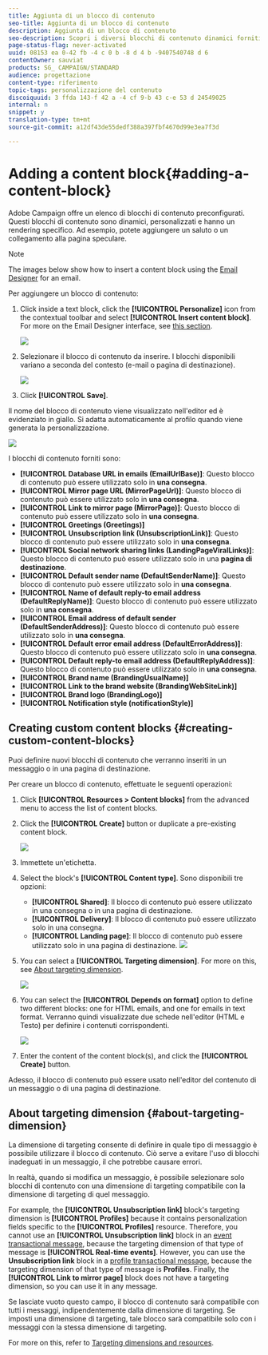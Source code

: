 ```yaml
---
title: Aggiunta di un blocco di contenuto
seo-title: Aggiunta di un blocco di contenuto
description: Aggiunta di un blocco di contenuto
seo-description: Scopri i diversi blocchi di contenuto dinamici forniti da te per personalizzare i messaggi e imparare a creare blocchi di contenuto personalizzati.
page-status-flag: never-activated
uuid: 08153 ea 0-42 fb -4 c 0 b -8 d 4 b -9407540748 d 6
contentOwner: sauviat
products: SG_ CAMPAIGN/STANDARD
audience: progettazione
content-type: riferimento
topic-tags: personalizzazione del contenuto
discoiquuid: 3 ffda 143-f 42 a -4 cf 9-b 43 c-e 53 d 24549025
internal: n
snippet: y
translation-type: tm+mt
source-git-commit: a12df43de55dedf388a397fbf4670d99e3ea7f3d

---
```



# Adding a content block{#adding-a-content-block}

Adobe Campaign offre un elenco di blocchi di contenuto preconfigurati. Questi blocchi di contenuto sono dinamici, personalizzati e hanno un rendering specifico. Ad esempio, potete aggiungere un saluto o un collegamento alla pagina speculare.

>[!NOTE]
>
>The images below show how to insert a content block using the [Email Designer](../../designing/using/about-email-content-design.md#about-the-email-designer) for an email.

Per aggiungere un blocco di contenuto:

1. Click inside a text block, click the **[!UICONTROL Personalize]** icon from the contextual toolbar and select **[!UICONTROL Insert content block]**. For more on the Email Designer interface, see [this section](../../designing/using/about-email-content-design.md#email-designer-interface).

   ![](assets/email_content_block_1.png)

1. Selezionare il blocco di contenuto da inserire. I blocchi disponibili variano a seconda del contesto (e-mail o pagina di destinazione).

   ![](assets/email_content_block_2.png)

1. Click **[!UICONTROL Save]**.

Il nome del blocco di contenuto viene visualizzato nell'editor ed è evidenziato in giallo. Si adatta automaticamente al profilo quando viene generata la personalizzazione.

![](assets/email_content_block_3.png)

I blocchi di contenuto forniti sono:

* **[!UICONTROL Database URL in emails (EmailUrlBase)]**: Questo blocco di contenuto può essere utilizzato solo in **una consegna**.
* **[!UICONTROL Mirror page URL (MirrorPageUrl)]**: Questo blocco di contenuto può essere utilizzato solo in **una consegna**.
* **[!UICONTROL Link to mirror page (MirrorPage)]**: Questo blocco di contenuto può essere utilizzato solo in **una consegna**.
* **[!UICONTROL Greetings (Greetings)]**
* **[!UICONTROL Unsubscription link (UnsubscriptionLink)]**: Questo blocco di contenuto può essere utilizzato solo in **una consegna**.
* **[!UICONTROL Social network sharing links (LandingPageViralLinks)]**: Questo blocco di contenuto può essere utilizzato solo in una **pagina di destinazione**.
* **[!UICONTROL Default sender name (DefaultSenderName)]**: Questo blocco di contenuto può essere utilizzato solo in **una consegna**.
* **[!UICONTROL Name of default reply-to email address (DefaultReplyName)]**: Questo blocco di contenuto può essere utilizzato solo in **una consegna**.
* **[!UICONTROL Email address of default sender (DefaultSenderAddress)]**: Questo blocco di contenuto può essere utilizzato solo in **una consegna**.
* **[!UICONTROL Default error email address (DefaultErrorAddress)]**: Questo blocco di contenuto può essere utilizzato solo in **una consegna**.
* **[!UICONTROL Default reply-to email address (DefaultReplyAddress)]**: Questo blocco di contenuto può essere utilizzato solo in **una consegna**.
* **[!UICONTROL Brand name (BrandingUsualName)]**
* **[!UICONTROL Link to the brand website (BrandingWebSiteLink)]**
* **[!UICONTROL Brand logo (BrandingLogo)]**
* **[!UICONTROL Notification style (notificationStyle)]**

## Creating custom content blocks {#creating-custom-content-blocks}

Puoi definire nuovi blocchi di contenuto che verranno inseriti in un messaggio o in una pagina di destinazione.

Per creare un blocco di contenuto, effettuate le seguenti operazioni:

1. Click **[!UICONTROL Resources > Content blocks]** from the advanced menu to access the list of content blocks.
1. Click the **[!UICONTROL Create]** button or duplicate a pre-existing content block.

   ![](assets/content_bloc_01.png)

1. Immettete un'etichetta.
1. Select the block's **[!UICONTROL Content type]**. Sono disponibili tre opzioni:

   * **[!UICONTROL Shared]**: Il blocco di contenuto può essere utilizzato in una consegna o in una pagina di destinazione.
   * **[!UICONTROL Delivery]**: Il blocco di contenuto può essere utilizzato solo in una consegna.
   * **[!UICONTROL Landing page]**: Il blocco di contenuto può essere utilizzato solo in una pagina di destinazione.
   ![](assets/content_bloc_02.png)

1. You can select a **[!UICONTROL Targeting dimension]**. For more on this, see [About targeting dimension](../../designing/using/adding-a-content-block.md#about-targeting-dimension).

   ![](assets/content_bloc_04.png)

1. You can select the **[!UICONTROL Depends on format]** option to define two different blocks: one for HTML emails, and one for emails in text format. Verranno quindi visualizzate due schede nell'editor (HTML e Testo) per definire i contenuti corrispondenti.

   ![](assets/content_bloc_03.png)

1. Enter the content of the content block(s), and click the **[!UICONTROL Create]** button.

Adesso, il blocco di contenuto può essere usato nell'editor del contenuto di un messaggio o di una pagina di destinazione.

## About targeting dimension {#about-targeting-dimension}

La dimensione di targeting consente di definire in quale tipo di messaggio è possibile utilizzare il blocco di contenuto. Ciò serve a evitare l'uso di blocchi inadeguati in un messaggio, il che potrebbe causare errori.

In realtà, quando si modifica un messaggio, è possibile selezionare solo blocchi di contenuto con una dimensione di targeting compatibile con la dimensione di targeting di quel messaggio.

For example, the **[!UICONTROL Unsubscription link]** block's targeting dimension is **[!UICONTROL Profiles]** because it contains personalization fields specific to the **[!UICONTROL Profiles]** resource. Therefore, you cannot use an **[!UICONTROL Unsubscription link]** block in an [event transactional message](../../channels/using/event-transactional-messages.md), because the targeting dimension of that type of message is **[!UICONTROL Real-time events]**. However, you can use the **Unsubscription link** block in a [profile transactional message](../../channels/using/profile-transactional-messages.md), because the targeting dimension of that type of message is **Profiles**. Finally, the **[!UICONTROL Link to mirror page]** block does not have a targeting dimension, so you can use it in any message.

Se lasciate vuoto questo campo, il blocco di contenuto sarà compatibile con tutti i messaggi, indipendentemente dalla dimensione di targeting. Se imposti una dimensione di targeting, tale blocco sarà compatibile solo con i messaggi con la stessa dimensione di targeting.

For more on this, refer to [Targeting dimensions and resources](../../automating/using/query.md#targeting-dimensions-and-resources).
